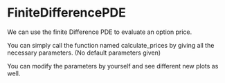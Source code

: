 # FiniteDifferencePDE
We can use the finite Difference PDE to evaluate an option price.

You can simply call the function named calculate_prices by giving all the necessary parameters. (No default parameters given)

You can modify the parameters by yourself and see different new plots as well.
